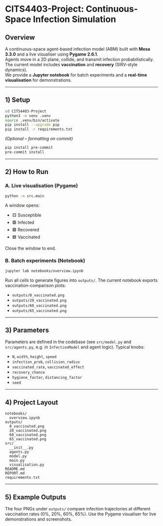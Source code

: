 # CITS4403-Project: Continuous-Space Infection Simulation

## Overview
A continuous-space agent-based infection model (ABM) built with **Mesa 3.3.0** and a live visualiser using **Pygame 2.6.1**.  
Agents move in a 2D plane, collide, and transmit infection probabilistically. The current model includes **vaccination** and **recovery** (SIRV-style dynamics).  
We provide a **Jupyter notebook** for batch experiments and a **real-time visualisation** for demonstrations.

---

## 1) Setup

```bash
cd CITS4403-Project
python3 -m venv .venv
source .venv/bin/activate
pip install --upgrade pip
pip install -r requirements.txt
````

*(Optional – formatting on commit)*

```bash
pip install pre-commit
pre-commit install
```

---

## 2) How to Run

### A. Live visualisation (Pygame)

```bash
python -m src.main
```

A window opens:

* 🟨 Susceptible
* 🟥 Infected
* 🟩 Recovered
* 🟦 Vaccinated

Close the window to end.

### B. Batch experiments (Notebook)

```bash
jupyter lab notebooks/overview.ipynb
```

Run all cells to generate figures into `outputs/`.
The current notebook exports vaccination-comparison plots:

* `outputs/0_vaccinated.png`
* `outputs/20_vaccinated.png`
* `outputs/60_vaccinated.png`
* `outputs/65_vaccinated.png`

---

## 3) Parameters

Parameters are defined in the codebase (see `src/model.py` and `src/agents.py`, e.g. in `InfectionModel` and agent logic).
Typical knobs:

* `N`, `width`, `height`, `speed`
* `infection_prob`, `collision_radius`
* `vaccinated_rate`, `vaccinated_effect`
* `recovery_chance`
* `hygiene_factor`, `distancing_factor`
* `seed`

---

## 4) Project Layout

```
notebooks/
  overview.ipynb
outputs/
  0_vaccinated.png
  20_vaccinated.png
  60_vaccinated.png
  65_vaccinated.png
src/
  __init__.py
  agents.py
  model.py
  main.py
  visualisation.py
README.md
REPORT.md
requirements.txt
```

---

## 5) Example Outputs

The four PNGs under `outputs/` compare infection trajectories at different vaccination rates (0%, 20%, 60%, 65%).
Use the Pygame visualiser for live demonstrations and screenshots.

